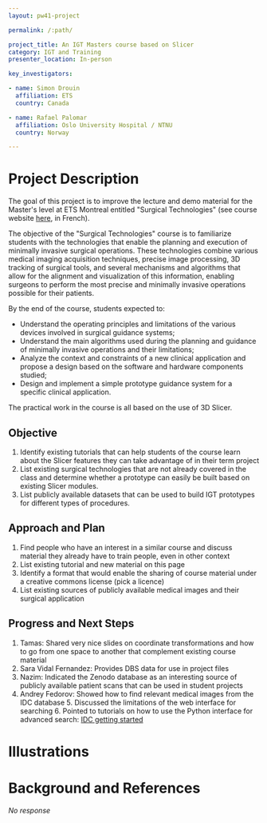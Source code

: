 ```yaml
---
layout: pw41-project

permalink: /:path/

project_title: An IGT Masters course based on Slicer
category: IGT and Training
presenter_location: In-person

key_investigators:

- name: Simon Drouin
  affiliation: ETS
  country: Canada

- name: Rafael Palomar
  affiliation: Oslo University Hospital / NTNU
  country: Norway

---
```


# Project Description

The goal of this project is to improve the lecture and demo material for the Master's level at ETS Montreal entitled "Surgical Technologies" (see course website [here](https://www.etsmtl.ca/etudes/cours/gts880a), in French).

The objective of the "Surgical Technologies" course is to familiarize students with the technologies that enable the planning and execution of minimally invasive surgical operations. These technologies combine various medical imaging acquisition techniques, precise image processing, 3D tracking of surgical tools, and several mechanisms and algorithms that allow for the alignment and visualization of this information, enabling surgeons to perform the most precise and minimally invasive operations possible for their patients.

By the end of the course, students expected to:
- Understand the operating principles and limitations of the various devices involved in surgical guidance systems;
- Understand the main algorithms used during the planning and guidance of minimally invasive operations and their limitations;
- Analyze the context and constraints of a new clinical application and propose a design based on the software and hardware components studied;
- Design and implement a simple prototype guidance system for a specific clinical application.

The practical work in the course is all based on the use of 3D Slicer.

## Objective

1. Identify existing tutorials that can help students of the course learn about the Slicer features they can take advantage of in their term project
2. List existing surgical technologies that are not already covered in the class and determine whether a prototype can easily be built based on existing Slicer modules.
3. List publicly available datasets that can be used to build IGT prototypes for different types of procedures.

## Approach and Plan

1. Find people who have an interest in a similar course and discuss material they already have to train people, even in other context
2. List existing tutorial and new material on this page
3. Identify a format that would enable the sharing of course material under a creative commons license (pick a licence)
4. List existing sources of publicly available medical images and their surgical application

## Progress and Next Steps

1. Tamas: Shared very nice slides on coordinate transformations and how to go from one space to another that complement existing course material
2. Sara Vidal Fernandez: Provides DBS data for use in project files
3. Nazim: Indicated the Zenodo database as an interesting source of publicly available patient scans that can be used in student projects
4. Andrey Fedorov: Showed how to find relevant medical images from the IDC database
   5. Discussed the limitations of the web interface for searching
   6. Pointed to tutorials on how to use the Python interface for advanced search: [IDC getting started](https://learn.canceridc.dev/getting-started-with-idc)

# Illustrations

<!-- Add pictures and links to videos that demonstrate what has been accomplished. -->



# Background and References

<!-- If you developed any software, include link to the source code repository.
     If possible, also add links to sample data, and to any relevant publications. -->


_No response_
